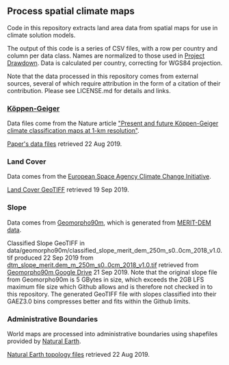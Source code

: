 ## Process spatial climate maps

Code in this repository extracts land area data from spatial maps for use in climate solution models.

The output of this code is a series of CSV files, with a row per country and column
per data class.  Names are normalized to those used in [Project Drawdown](https://drawdown.org).
Data is calculated per country, correcting for WGS84 projection.

Note that the data processed in this repository comes from external sources, several of which require
attribution in the form of a citation of their contribution. Please see LICENSE.md for details and links.


### [Köppen-Geiger](https://en.wikipedia.org/wiki/K%C3%B6ppen_climate_classification)
Data files come from the Nature article
["Present and future Köppen-Geiger climate classification maps at 1-km resolution"](https://www.nature.com/articles/sdata2018214.pdf).

[Paper's data files](http://www.gloh2o.org/koppen/) retrieved 22 Aug 2019.


### Land Cover
Data comes from the [European Space Agency Climate Change Initiative](http://maps.elie.ucl.ac.be/CCI/viewer/download.php).

[Land Cover GeoTIFF](https://storage.googleapis.com/cci-lc-v207/ESACCI-LC-L4-LCCS-Map-300m-P1Y-2015-v2.0.7.zip) retrieved 19 Sep 2019.


### Slope
Data comes from [Geomorpho90m](https://peerj.com/preprints/27595/), which is generated from [MERIT-DEM data](http://hydro.iis.u-tokyo.ac.jp/~yamadai/MERIT_DEM/).

Classified Slope GeoTIFF in data/geomorpho90m/classified\_slope\_merit\_dem\_250m\_s0..0cm\_2018\_v1.0.tif produced 22 Sep 2019 from [dtm_slope_merit.dem_m_250m_s0..0cm_2018_v1.0.tif](https://drive.google.com/open?id=1bSaz-cRF9NCoEHECgf-yHnLJX0oz1lmF) retrieved from [Geomorpho90m Google Drive](https://drive.google.com/drive/folders/1D4YHUycBBhNFVVsz4ohaJI7QXV9BEh94) 21 Sep 2019. Note that the original slope file from Geomorpho90m is 5 GBytes in size, which exceeds the 2GB LFS maximum file size which Github allows and is therefore not checked in to this repository. The generated GeoTIFF file with slopes classified into their GAEZ3.0 bins compresses better and fits within the Github limits.


### Administrative Boundaries
World maps are processed into administrative boundaries using shapefiles provided by [Natural Earth](https://www.naturalearthdata.com).

[Natural Earth topology files](https://www.naturalearthdata.com/downloads/) retrieved 22 Aug 2019.
